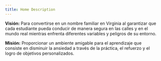```yaml
---
title: Home Description
---
```

**Visión:** Para convertirse en un nombre familiar en Virginia al garantizar que cada estudiante pueda conducir de manera segura en las calles y en el mundo real mientras enfrenta diferentes variables y peligros de su entorno.



**Misión:** Proporcionar un ambiente amigable para el aprendizaje que consiste en disminuir la ansiedad a través de la práctica, el refuerzo y el logro de objetivos personalizados.